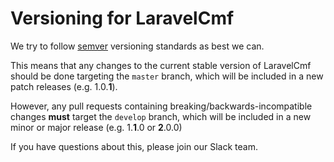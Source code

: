 # Versioning for LaravelCmf

We try to follow [semver](http://semver.org/) versioning standards as best we can.

This means that any changes to the current stable version of LaravelCmf should be done targeting the `master` branch, which will be included in a new patch releases (e.g. 1.0.**1**).

However, any pull requests containing breaking/backwards-incompatible changes **must** target the `develop` branch, which will be included in a new minor or major release (e.g. 1.**1**.0 or **2**.0.0)

If you have questions about this, please join our Slack team.

